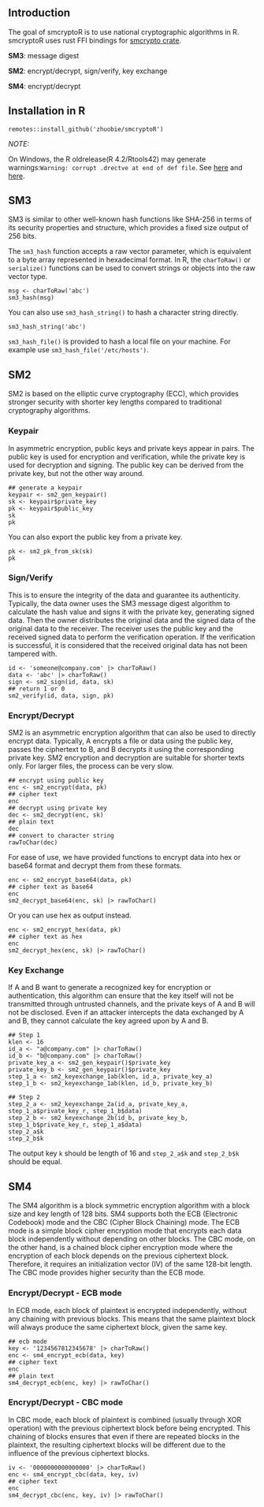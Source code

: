 ## Introduction

The goal of smcryptoR is to use national cryptographic algorithms in R. smcryptoR uses rust FFI bindings for [smcrypto crate](https://crates.io/crates/smcrypto).

**SM3**: message digest

**SM2**: encrypt/decrypt, sign/verify, key exchange

**SM4**: encrypt/decrypt

## Installation in R

```{r}
remotes::install_github('zhuobie/smcryptoR')
```

*NOTE:*

On Windows, the R oldrelease(R 4.2/Rtools42) may generate warnings:`Warning: corrupt .drectve at end of def file`. See [here](https://stat.ethz.ch/pipermail/r-package-devel/2023q2/009229.html) and [here](https://github.com/rust-lang/rust/issues/112368).

## SM3

SM3 is similar to other well-known hash functions like SHA-256 in terms of its security properties and structure, which provides a fixed size output of 256 bits.

The `sm3_hash` function accepts a raw vector parameter, which is equivalent to a byte array represented in hexadecimal format. In R, the `charToRaw()` or `serialize()` functions can be used to convert strings or objects into the raw vector type.

```{r}
msg <- charToRaw('abc')
sm3_hash(msg)
```

You can also use `sm3_hash_string()` to hash a character string directly.

```{r}
sm3_hash_string('abc')
```

`sm3_hash_file()` is provided to hash a local file on your machine. For example use `sm3_hash_file('/etc/hosts')`.

## SM2

SM2 is based on the elliptic curve cryptography (ECC), which provides stronger security with shorter key lengths compared to traditional cryptography algorithms.

### Keypair

In asymmetric encryption, public keys and private keys appear in pairs. The public key is used for encryption and verification, while the private key is used for decryption and signing. The public key can be derived from the private key, but not the other way around.

```{r}
## generate a keypair
keypair <- sm2_gen_keypair()
sk <- keypair$private_key
pk <- keypair$public_key
sk
pk
```

You can also export the public key from a private key.

```{r}
pk <- sm2_pk_from_sk(sk)
pk
```

### Sign/Verify

This is to ensure the integrity of the data and guarantee its authenticity. Typically, the data owner uses the SM3 message digest algorithm to calculate the hash value and signs it with the private key, generating signed data. Then the owner distributes the original data and the signed data of the original data to the receiver. The receiver uses the public key and the received signed data to perform the verification operation. If the verification is successful, it is considered that the received original data has not been tampered with.

```{r}
id <- 'someone@company.com' |> charToRaw()
data <- 'abc' |> charToRaw()
sign <- sm2_sign(id, data, sk)
## return 1 or 0
sm2_verify(id, data, sign, pk)
```

### Encrypt/Decrypt

SM2 is an asymmetric encryption algorithm that can also be used to directly encrypt data. Typically, A encrypts a file or data using the public key, passes the ciphertext to B, and B decrypts it using the corresponding private key. SM2 encryption and decryption are suitable for shorter texts only. For larger files, the process can be very slow.

```{r}
## encrypt using public key
enc <- sm2_encrypt(data, pk)
## cipher text
enc
## decrypt using private key
dec <- sm2_decrypt(enc, sk)
## plain text
dec
## convert to character string
rawToChar(dec)
```

For ease of use, we have provided functions to encrypt data into hex or base64 format and decrypt them from these formats.

```{r}
enc <- sm2_encrypt_base64(data, pk)
## cipher text as base64
enc
sm2_decrypt_base64(enc, sk) |> rawToChar()
```

Or you can use hex as output instead.

```{r}
enc <- sm2_encrypt_hex(data, pk)
## cipher text as hex
enc
sm2_decrypt_hex(enc, sk) |> rawToChar()
```

### Key Exchange

If A and B want to generate a recognized key for encryption or authentication, this algorithm can ensure that the key itself will not be transmitted through untrusted channels, and the private keys of A and B will not be disclosed. Even if an attacker intercepts the data exchanged by A and B, they cannot calculate the key agreed upon by A and B.

```{r}
## Step 1
klen <- 16
id_a <- "a@company.com" |> charToRaw()
id_b <- "b@company.com" |> charToRaw()
private_key_a <- sm2_gen_keypair()$private_key
private_key_b <- sm2_gen_keypair()$private_key
step_1_a <- sm2_keyexchange_1ab(klen, id_a, private_key_a)
step_1_b <- sm2_keyexchange_1ab(klen, id_b, private_key_b)

## Step 2
step_2_a <- sm2_keyexchange_2a(id_a, private_key_a, step_1_a$private_key_r, step_1_b$data)
step_2_b <- sm2_keyexchange_2b(id_b, private_key_b, step_1_b$private_key_r, step_1_a$data)
step_2_a$k
step_2_b$k
```

The output key `k` should be length of 16 and `step_2_a$k` and `step_2_b$k` should be equal.

## SM4

The SM4 algorithm is a block symmetric encryption algorithm with a block size and key length of 128 bits. SM4 supports both the ECB (Electronic Codebook) mode and the CBC (Cipher Block Chaining) mode. The ECB mode is a simple block cipher encryption mode that encrypts each data block independently without depending on other blocks. The CBC mode, on the other hand, is a chained block cipher encryption mode where the encryption of each block depends on the previous ciphertext block. Therefore, it requires an initialization vector (IV) of the same 128-bit length. The CBC mode provides higher security than the ECB mode.

### Encrypt/Decrypt - ECB mode

In ECB mode, each block of plaintext is encrypted independently, without any chaining with previous blocks. This means that the same plaintext block will always produce the same ciphertext block, given the same key. 

```{r}
## ecb mode
key <- '1234567812345678' |> charToRaw()
enc <- sm4_encrypt_ecb(data, key)
## cipher text
enc
## plain text
sm4_decrypt_ecb(enc, key) |> rawToChar()
```

### Encrypt/Decrypt - CBC mode

In CBC mode, each block of plaintext is combined (usually through XOR operation) with the previous ciphertext block before being encrypted. This chaining of blocks ensures that even if there are repeated blocks in the plaintext, the resulting ciphertext blocks will be different due to the influence of the previous ciphertext blocks.

```{r}
iv <- '0000000000000000' |> charToRaw()
enc <- sm4_encrypt_cbc(data, key, iv)
## cipher text
enc
sm4_decrypt_cbc(enc, key, iv) |> rawToChar()
```
